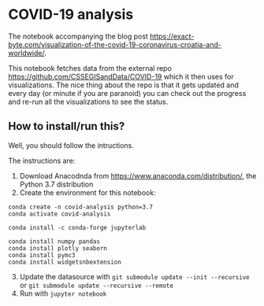 # COVID-19 analysis

The notebook accompanying the blog post https://exact-byte.com/visualization-of-the-covid-19-coronavirus-croatia-and-worldwide/.

This notebook fetches data from the external repo https://github.com/CSSEGISandData/COVID-19 which it then uses for visualizations.
The nice thing about the repo is that it gets updated and every day (or minute if you are paranoid) you can check out the progress and re-run all the visualizations to see the status.

## How to install/run this?

Well, you should follow the intructions.

The instructions are:
1. Download Anacodnda from https://www.anaconda.com/distribution/, the Python 3.7 distribution
2. Create the environment for this notebook:
```
conda create -n covid-analysis python=3.7
conda activate covid-analysis

conda install -c conda-forge jupyterlab

conda install numpy pandas
conda install plotly seaborn
conda install pymc3
conda install widgetsnbextension
```
3. Update the datasource with `git submodule update --init --recursive` or `git submodule update --recursive --remote`
4. Run with `jupyter notebook`



